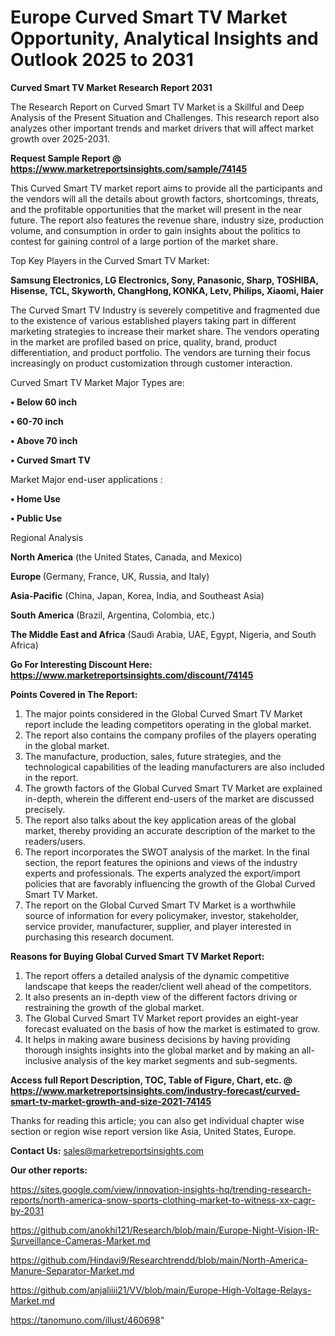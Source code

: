  # Europe Curved Smart TV Market Opportunity, Analytical Insights and Outlook 2025 to 2031

<strong>Curved Smart TV Market Research Report 2031</strong>

The Research Report on Curved Smart TV Market is a Skillful and Deep Analysis of the Present Situation and Challenges. This research report also analyzes other important trends and market drivers that will affect market growth over 2025-2031.

<strong>Request Sample Report @ <a href=https://www.marketreportsinsights.com/sample/74145>https://www.marketreportsinsights.com/sample/74145</a></strong>

This Curved Smart TV market report aims to provide all the participants and the vendors will all the details about growth factors, shortcomings, threats, and the profitable opportunities that the market will present in the near future. The report also features the revenue share, industry size, production volume, and consumption in order to gain insights about the politics to contest for gaining control of a large portion of the market share.

Top Key Players in the Curved Smart TV Market:

<strong>Samsung Electronics, LG Electronics, Sony, Panasonic, Sharp, TOSHIBA, Hisense, TCL, Skyworth, ChangHong, KONKA, Letv, Philips, Xiaomi, Haier</strong>

The Curved Smart TV Industry is severely competitive and fragmented due to the existence of various established players taking part in different marketing strategies to increase their market share. The vendors operating in the market are profiled based on price, quality, brand, product differentiation, and product portfolio. The vendors are turning their focus increasingly on product customization through customer interaction.

Curved Smart TV Market Major Types are:

<strong>• Below 60 inch

• 60-70 inch

• Above 70 inch

• Curved Smart TV</strong>

Market Major end-user applications :

<strong>• Home Use

• Public Use</strong>

Regional Analysis

</u><strong><b>North America</b></strong> (the United States, Canada, and Mexico)

<strong><b>Europe </b></strong>(Germany, France, UK, Russia, and Italy)

<strong><b>Asia-Pacific</b></strong> (China, Japan, Korea, India, and Southeast Asia)

<strong><b>South America</b></strong> (Brazil, Argentina, Colombia, etc.)

<strong><b>The Middle East and Africa</b></strong> (Saudi Arabia, UAE, Egypt, Nigeria, and South Africa)

<strong>Go For Interesting Discount Here: <a href=https://www.marketreportsinsights.com/discount/74145>https://www.marketreportsinsights.com/discount/74145</a></strong>

<strong>Points Covered in The Report:</strong>
<ol>
  <li>The major points considered in the Global Curved Smart TV Market report include the leading competitors operating in the global market.</li>
  <li>The report also contains the company profiles of the players operating in the global market.</li>
  <li>The manufacture, production, sales, future strategies, and the technological capabilities of the leading manufacturers are also included in the report.</li>
  <li>The growth factors of the Global Curved Smart TV Market are explained in-depth, wherein the different end-users of the market are discussed precisely.</li>
  <li>The report also talks about the key application areas of the global market, thereby providing an accurate description of the market to the readers/users.</li>
  <li>The report incorporates the SWOT analysis of the market. In the final section, the report features the opinions and views of the industry experts and professionals. The experts analyzed the export/import policies that are favorably influencing the growth of the Global Curved Smart TV Market.</li>
  <li>The report on the Global Curved Smart TV Market is a worthwhile source of information for every policymaker, investor, stakeholder, service provider, manufacturer, supplier, and player interested in purchasing this research document.</li>
</ol>
<strong>Reasons for Buying Global Curved Smart TV Market Report:</strong>

<ol>
  <li>The report offers a detailed analysis of the dynamic competitive landscape that keeps the reader/client well ahead of the competitors.</li>
  <li>It also presents an in-depth view of the different factors driving or restraining the growth of the global market.</li>
  <li>The Global Curved Smart TV Market report provides an eight-year forecast evaluated on the basis of how the market is estimated to grow.</li>
  <li>It helps in making aware business decisions by having providing thorough insights insights into the global market and by making an all-inclusive analysis of the key market segments and sub-segments.</li>
</ol>
<strong>Access full Report Description, TOC, Table of Figure, Chart, etc. @ <a href=https://www.marketreportsinsights.com/industry-forecast/curved-smart-tv-market-growth-and-size-2021-74145>https://www.marketreportsinsights.com/industry-forecast/curved-smart-tv-market-growth-and-size-2021-74145</a></strong>


Thanks for reading this article; you can also get individual chapter wise section or region wise report version like Asia, United States, Europe.

<strong>Contact Us:</strong>
sales@marketreportsinsights.com

<strong>Our other reports:</strong>

<a href=https://sites.google.com/view/innovation-insights-hq/trending-research-reports/north-america-snow-sports-clothing-market-to-witness-xx-cagr-by-2031>https://sites.google.com/view/innovation-insights-hq/trending-research-reports/north-america-snow-sports-clothing-market-to-witness-xx-cagr-by-2031</a>

<a href=https://github.com/anokhi121/Research/blob/main/Europe-Night-Vision-IR-Surveillance-Cameras-Market.md>https://github.com/anokhi121/Research/blob/main/Europe-Night-Vision-IR-Surveillance-Cameras-Market.md</a>

<a href=https://github.com/Hindavi9/Researchtrendd/blob/main/North-America-Manure-Separator-Market.md>https://github.com/Hindavi9/Researchtrendd/blob/main/North-America-Manure-Separator-Market.md</a>

<a href=https://github.com/anjaliiii21/VV/blob/main/Europe-High-Voltage-Relays-Market.md>https://github.com/anjaliiii21/VV/blob/main/Europe-High-Voltage-Relays-Market.md</a>

<a href=https://tanomuno.com/illust/460698>https://tanomuno.com/illust/460698</a>"
